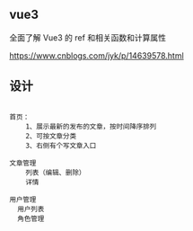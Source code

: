 ## vue3

全面了解 Vue3 的 ref 和相关函数和计算属性

https://www.cnblogs.com/jyk/p/14639578.html

## 设计

```

首页：
    1、展示最新的发布的文章，按时间降序排列
    2、可按文章分类
    3、右侧有个写文章入口

文章管理
    列表（编辑、删除）
    详情

用户管理
  用户列表
  角色管理


```
